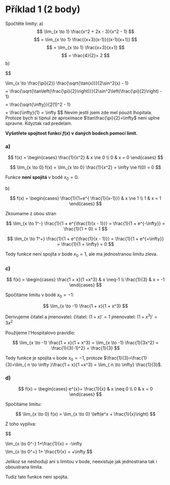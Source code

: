 # Příklad 1 (2 body)

Spočtěte limity:
a)
$$
\lim_{x \to 1} \frac{x^2 + 2x - 3}{x^2 - 1}
$$
$$
= \lim_{x \to 1} \frac{(x+3)(x-1)}{(x-1)(x+1)}
$$
$$
= \lim_{x \to 1} \frac{x+3}{x+1}
$$
$$
= \frac{4}{2}= 2
$$
b)

$$

\lim_{x \to \frac{\pi}{2}} \frac{\sqrt{\tan(x)}}{2\sin^2(x) - 1}
$$
$$
= \frac{\sqrt{\tan\left(\frac{\pi}{2}\right)}}{2\sin^2\left(\frac{\pi}{2}\right) - 1}
$$
$$
= \frac{\sqrt{\infty}}{2(1)^2 - 1}
$$
$$
= \frac{\infty}{1}
= \infty
$$
Nevim jestli jsem zde mel pouzit lhopitala. Protoze bych si tipnul ze aproximace $\tan\frac{\pi}{2}=\infty$ neni uplne spravne.
Kdyztak rad predelam.



**Vyšetřete spojitost funkcí $f(x)$ v daných bodech pomocí limit.**

### a)

$$
f(x) = 
\begin{cases}
\frac{1}{x^2} & x \ne 0 \\
0 & x = 0
\end{cases}
$$

$$
\lim_{x \to 0} f(x) = \lim_{x \to 0} \frac{1}{x^2} = \infty \ne f(0) = 0
$$

Funkce **není spojitá** v bodě $x_0 = 0$.

b)

$$
f(x) = 
\begin{cases}
\frac{1}{1+e^{ \frac{1}{x-1}}} & x \ne 1 \\
1 & x = 1
\end{cases}
$$

Zkoumame z obou stran

$$
\lim_{x \to 1^-} \frac{1}{1 + e^{\frac{1}{x - 1}}}
= \frac{1}{1 + e^{-\infty}} = \frac{1}{1 + 0} = 1
$$

$$
\lim_{x \to 1^+} \frac{1}{1 + e^{\frac{1}{x - 1}}}
= \frac{1}{1 + e^{+\infty}} = \frac{1}{1 + \infty} = 0
$$

Tedy funkce neni spojita v bode $x_{0}=1$, ale ma jednostranou limitu zleva.

### c)

$$
f(x) = 
\begin{cases}
\frac{1 + x}{1 +x^3} & x \neq-1 \\
\frac{1}{3} & x = -1
\end{cases}
$$

Spočítáme limitu v bodě $x_0 = -1$:

$$
\lim_{x \to -1} \frac{1 + x}{1 + x^3}
$$

Derivujeme čitatel a jmenovatel:
čitatel: $(1 + x)' = 1$
jmenovatel: $(1 + x^3)' = 3x^2$

Použijeme l'Hospitalovo pravidlo:

$$
\lim_{x \to -1} \frac{1 + x}{1 + x^3}
= \lim_{x \to -1} \frac{1}{3x^2}
= \frac{1}{3(-1)^2}
= \frac{1}{3}
$$

Tedy funkce je spojita v bode $x_{0}=-1$, protoze $\frac{1}{3}=\frac{1}{3}=\lim_{ n \to \infty }\frac{1 + x}{1 +x^3} = \lim_{ n \to \infty} \frac{1}{3}$.


### d)

$$
f(x) = 
\begin{cases}
e^{x}+ \frac{1}{x} & x \neq 0 \\
0 & x = 0
\end{cases}
$$


Spočítáme limitu:

$$
\lim_{x \to 0} f(x) = \lim_{x \to 0} \left(e^x + \frac{1}{x}\right)
$$


Z toho vypliva:

$$

 \lim_{x \to 0^-} 1+\frac{1}{x} = -\infty  
 $$
 $$
 \lim_{x \to 0^+} 1+ \frac{1}{x} = +\infty
$$

Jelikoz se neshoduji ani s limitou v bode, neexistuje jak jednostrana tak i oboustrana limita.

Tudiz tato funkce neni spojita.